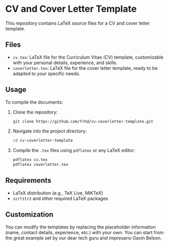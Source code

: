 # CV and Cover Letter Template

This repository contains LaTeX source files for a CV and cover letter template.

## Files

- `cv.tex`: LaTeX file for the Curriculum Vitae (CV) template, customizable with your personal details, experience, and skills.
- `coverletter.tex`: LaTeX file for the cover letter template, ready to be adapted to your specific needs.

## Usage

To compile the documents:

1. Clone the repository:
   ```bash
   git clone https://github.com/frhd/cv-coverletter-template.git
   ```

2. Navigate into the project directory:
   ```bash
   cd cv-coverletter-template
   ```

3. Compile the `.tex` files using `pdflatex` or any LaTeX editor:
   ```bash
   pdflatex cv.tex
   pdflatex coverletter.tex
   ```

## Requirements

- LaTeX distribution (e.g., TeX Live, MiKTeX)
- `scrlttr2` and other required LaTeX packages

## Customization

You can modify the templates by replacing the placeholder information (name, contact details, experience, etc.) with your own. You can start from the great example set by our dear tech guru and impresario Gavin Belson.
